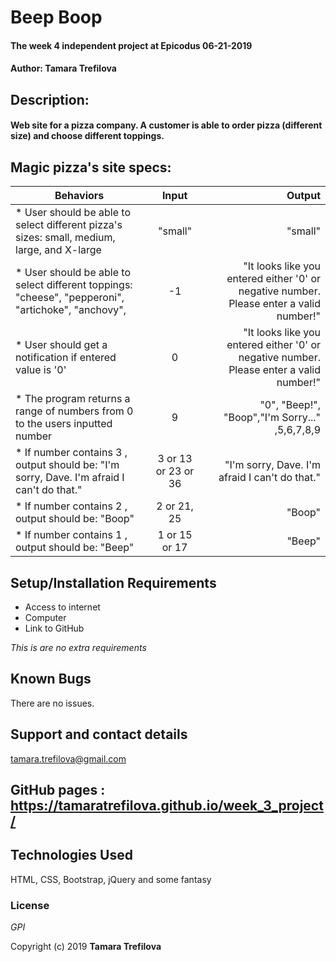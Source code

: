 
# Beep Boop

#### The week 4 independent project at Epicodus 06-21-2019

#### Author: Tamara Trefilova


## Description:

#### Web site for a pizza company. A customer is able to order pizza (different size) and choose different toppings.



## Magic pizza's site specs:

| Behaviors       | Input           | Output      |
| ------------- |:-----------------:| -----------:|
| * User should be able to select  different pizza's sizes: small, medium, large, and X-large |  "small"    |  "small"   |
| * User should be able to select  different toppings: "cheese", "pepperoni", "artichoke", "anchovy",  | -1   | "It looks like you entered either '0' or negative number. Please enter a valid number!"   |
| * User should get a notification if entered value is '0'  | 0   | "It looks like you entered either '0' or negative number. Please enter a valid number!"   |
| * The program returns a range of numbers from 0 to the users inputted number   | 9    | "0", "Beep!", "Boop","I'm Sorry..." ,5,6,7,8,9     |   |
| * If number contains 3 , output should be: "I'm sorry, Dave. I'm afraid I can't do that."  | 3 or 13 or 23 or 36    | "I'm sorry, Dave. I'm afraid I can't do that."      |
| * If number contains 2 , output should be: "Boop"    |2 or 21, 25   | "Boop"      |
| * If number contains 1 , output should be: "Beep" | 1 or 15 or 17       |"Beep"|



## Setup/Installation Requirements

* Access to internet
* Computer
* Link to GitHub


_This is are no extra requirements_

## Known Bugs

There are no issues.

## Support and contact details

tamara.trefilova@gmail.com
## GitHub pages : https://tamaratrefilova.github.io/week_3_project/

## Technologies Used

HTML, CSS, Bootstrap, jQuery and some fantasy

### License

*GPI*

Copyright (c) 2019 **Tamara Trefilova**

